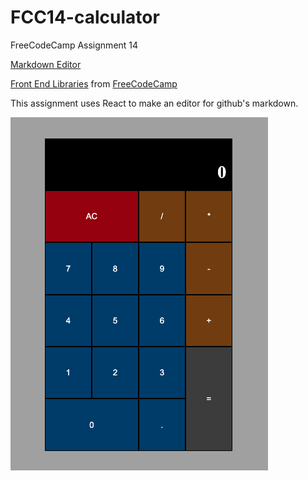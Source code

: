 # FCC14-calculator
FreeCodeCamp Assignment 14

[Markdown Editor](https://www.alex-cameron.com/FCC14/)

[Front End Libraries](https://www.freecodecamp.org/certification/alexcamero/front-end-libraries) from [FreeCodeCamp](https://www.freecodecamp.org/)

This assignment uses React to make an editor for github's markdown.

![Image of app 1](https://github.com/alexcamero/FCC14-calculator/blob/main/01.png)
